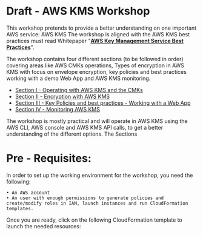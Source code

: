 # Draft - AWS KMS Workshop

This workshop pretends to provide a better understanding on one important AWS service: AWS KMS
The workshop is aligned with the AWS KMS best practices must read Whitepaper "**[AWS Key Management Service Best Practices](https://d0.awsstatic.com/whitepapers/aws-kms-best-practices.pdf)**".

The workshop contains four different sections (to be followed in order) covering areas like AWS CMKs operations, Types of encryption in AWS KMS with focus on envelope encryption, key policies and best practices working with a demo Web App and AWS KMS monitoring.

* [Section I - Operating with AWS KMS and the CMKs](https://github.com/DanGOTO100/Draft-AWS-KMS-Workshop/blob/master/Section-1-Operating-with-AWS-KMS.md)
* [Section II - Encryption with AWS KMS](https://github.com/DanGOTO100/Draft-AWS-KMS-Workshop/blob/master/Section-2-Encryption-with-AWS-KMS.md)
* [Section III - Key Policies and best practices - Working with a Web App](https://github.com/DanGOTO100/Draft-AWS-KMS-Workshop/blob/master/Section-2-Encryption-with-AWS-KMS.md)
* [Section IV - Monitoring AWS KMS]()

The workshop is mostly practical and will operate in AWS KMS using the AWS CLI, AWS console and AWS KMS API calls, to get a better understanding of the different options. The Sections

# Pre - Requisites:

In order to set up the working environment for the workshop, you need the following:

	• An AWS account
	• An user with enough permissions to generate policies and create/modify roles in IAM, launch instances and run CloudFormation templates.

Once you are ready, click on the following CloudFormation template to launch the needed resources:


